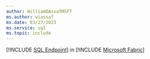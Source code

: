 ```yaml
---
author: WilliamDAssafMSFT
ms.author: wiassaf
ms.date: 03/27/2023
ms.service: sql
ms.topic: include
---
```

[!INCLUDE [SQL Endpoint](../fabric-se.md)] in [!INCLUDE [Microsoft Fabric](../fabric.md)]
